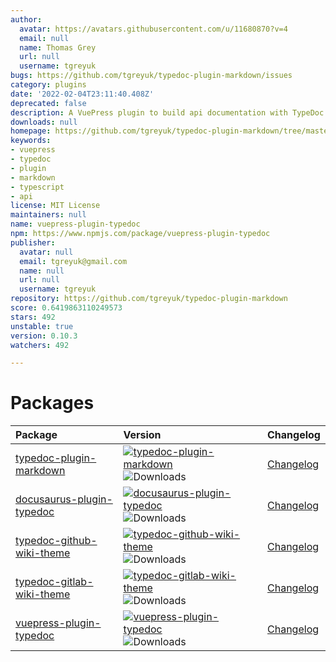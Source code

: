 ```yaml
---
author:
  avatar: https://avatars.githubusercontent.com/u/11680870?v=4
  email: null
  name: Thomas Grey
  url: null
  username: tgreyuk
bugs: https://github.com/tgreyuk/typedoc-plugin-markdown/issues
category: plugins
date: '2022-02-04T23:11:40.408Z'
deprecated: false
description: A VuePress plugin to build api documentation with TypeDoc.
downloads: null
homepage: https://github.com/tgreyuk/typedoc-plugin-markdown/tree/master/packages/vuepress-plugin-typedoc
keywords:
- vuepress
- typedoc
- plugin
- markdown
- typescript
- api
license: MIT License
maintainers: null
name: vuepress-plugin-typedoc
npm: https://www.npmjs.com/package/vuepress-plugin-typedoc
publisher:
  avatar: null
  email: tgreyuk@gmail.com
  name: null
  url: null
  username: tgreyuk
repository: https://github.com/tgreyuk/typedoc-plugin-markdown
score: 0.6419863110249573
stars: 492
unstable: true
version: 0.10.3
watchers: 492

---
```


# Packages

| Package                                                                  | Version                                                                                                                                                                                                                       | Changelog                                                      |
| :----------------------------------------------------------------------- | :---------------------------------------------------------------------------------------------------------------------------------------------------------------------------------------------------------------------------- | :------------------------------------------------------------- |
| [typedoc-plugin-markdown](./packages/typedoc-plugin-markdown#readme)     | [![typedoc-plugin-markdown](https://img.shields.io/npm/v/typedoc-plugin-markdown.svg)](https://www.npmjs.com/package/typedoc-plugin-markdown) ![Downloads](https://img.shields.io/npm/dm/typedoc-plugin-markdown.svg)         | [Changelog](./packages/typedoc-plugin-markdown/CHANGELOG.md)   |
| [docusaurus-plugin-typedoc](./packages/docusaurus-plugin-typedoc#readme) | [![docusaurus-plugin-typedoc](https://img.shields.io/npm/v/docusaurus-plugin-typedoc.svg)](https://www.npmjs.com/package/docusaurus-plugin-typedoc) ![Downloads](https://img.shields.io/npm/dm/docusaurus-plugin-typedoc.svg) | [Changelog](./packages/docusaurus-plugin-typedoc/CHANGELOG.md) |
| [typedoc-github-wiki-theme](./packages/typedoc-github-wiki-theme#readme) | [![typedoc-github-wiki-theme](https://img.shields.io/npm/v/typedoc-github-wiki-theme.svg)](https://www.npmjs.com/package/typedoc-github-wiki-theme) ![Downloads](https://img.shields.io/npm/dm/typedoc-github-wiki-theme.svg) | [Changelog](./packages/typedoc-github-wiki-theme/CHANGELOG.md) |
| [typedoc-gitlab-wiki-theme](./packages/typedoc-gitlab-wiki-theme#readme) | [![typedoc-gitlab-wiki-theme](https://img.shields.io/npm/v/typedoc-gitlab-wiki-theme.svg)](https://www.npmjs.com/package/typedoc-gitlab-wiki-theme) ![Downloads](https://img.shields.io/npm/dm/typedoc-gitlab-wiki-theme.svg) | [Changelog](./packages/typedoc-gitlab-wiki-theme/CHANGELOG.md) |
| [vuepress-plugin-typedoc](./packages/vuepress-plugin-typedoc#readme)     | [![vuepress-plugin-typedoc](https://img.shields.io/npm/v/vuepress-plugin-typedoc.svg)](https://www.npmjs.com/package/vuepress-plugin-typedoc) ![Downloads](https://img.shields.io/npm/dm/vuepress-plugin-typedoc.svg)         | [Changelog](./packages/vuepress-plugin-typedoc/CHANGELOG.md)   |
